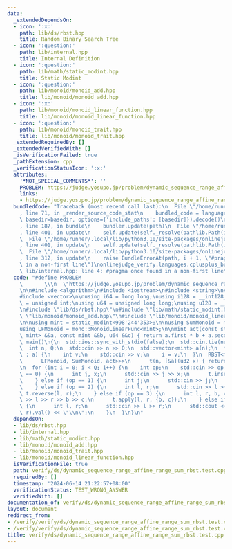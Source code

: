 ```yaml
---
data:
  _extendedDependsOn:
  - icon: ':x:'
    path: lib/ds/rbst.hpp
    title: Random Binary Search Tree
  - icon: ':question:'
    path: lib/internal.hpp
    title: Internal Definition
  - icon: ':question:'
    path: lib/math/static_modint.hpp
    title: Static Modint
  - icon: ':question:'
    path: lib/monoid/monoid_add.hpp
    title: lib/monoid/monoid_add.hpp
  - icon: ':x:'
    path: lib/monoid/monoid_linear_function.hpp
    title: lib/monoid/monoid_linear_function.hpp
  - icon: ':question:'
    path: lib/monoid/monoid_trait.hpp
    title: lib/monoid/monoid_trait.hpp
  _extendedRequiredBy: []
  _extendedVerifiedWith: []
  _isVerificationFailed: true
  _pathExtension: cpp
  _verificationStatusIcon: ':x:'
  attributes:
    '*NOT_SPECIAL_COMMENTS*': ''
    PROBLEM: https://judge.yosupo.jp/problem/dynamic_sequence_range_affine_range_sum
    links:
    - https://judge.yosupo.jp/problem/dynamic_sequence_range_affine_range_sum
  bundledCode: "Traceback (most recent call last):\n  File \"/home/runner/.local/lib/python3.10/site-packages/onlinejudge_verify/documentation/build.py\"\
    , line 71, in _render_source_code_stat\n    bundled_code = language.bundle(stat.path,\
    \ basedir=basedir, options={'include_paths': [basedir]}).decode()\n  File \"/home/runner/.local/lib/python3.10/site-packages/onlinejudge_verify/languages/cplusplus.py\"\
    , line 187, in bundle\n    bundler.update(path)\n  File \"/home/runner/.local/lib/python3.10/site-packages/onlinejudge_verify/languages/cplusplus_bundle.py\"\
    , line 401, in update\n    self.update(self._resolve(pathlib.Path(included), included_from=path))\n\
    \  File \"/home/runner/.local/lib/python3.10/site-packages/onlinejudge_verify/languages/cplusplus_bundle.py\"\
    , line 401, in update\n    self.update(self._resolve(pathlib.Path(included), included_from=path))\n\
    \  File \"/home/runner/.local/lib/python3.10/site-packages/onlinejudge_verify/languages/cplusplus_bundle.py\"\
    , line 312, in update\n    raise BundleErrorAt(path, i + 1, \"#pragma once found\
    \ in a non-first line\")\nonlinejudge_verify.languages.cplusplus_bundle.BundleErrorAt:\
    \ lib/internal.hpp: line 4: #pragma once found in a non-first line\n"
  code: "#define PROBLEM                                                         \
    \       \\\n  \"https://judge.yosupo.jp/problem/dynamic_sequence_range_affine_range_sum\"\
    \n\n#include <algorithm>\n#include <iostream>\n#include <string>\n#include <tuple>\n\
    #include <vector>\n\nusing i64 = long long;\nusing i128 = __int128_t;\nusing u32\
    \ = unsigned int;\nusing u64 = unsigned long long;\nusing u128 = __uint128_t;\n\
    \n#include \"lib/ds/rbst.hpp\"\n#include \"lib/math/static_modint.hpp\"\n#include\
    \ \"lib/monoid/monoid_add.hpp\"\n#include \"lib/monoid/monoid_linear_function.hpp\"\
    \n\nusing mint = static_modint<998'244'353>;\n\nusing SumMonoid = mono::MonoidAdd<mint>;\n\
    using LFMonoid = mono::MonoidLinearFunc<mint>;\n\nmint act(const std::pair<mint,\
    \ mint> &&a, const mint &&b, u64 &&c) { return a.first * b + a.second; }\n\nint\
    \ main()\n{\n  std::ios::sync_with_stdio(false);\n  std::cin.tie(nullptr);\n\n\
    \  int n, Q;\n  std::cin >> n >> Q;\n  std::vector<mint> a(n);\n  for (auto &i\
    \ : a) {\n    int v;\n    std::cin >> v;\n    i = v;\n  }\n  RBST<mono::BidirActedMonoidTrait<mono::ActedMonoidTrait<\n\
    \      LFMonoid, SumMonoid, act>>>\n      t(n, [&a](u32 x) { return a[x]; });\n\
    \n  for (int i = 0; i < Q; i++) {\n    int op;\n    std::cin >> op;\n    if (op\
    \ == 0) {\n      int j, x;\n      std::cin >> j >> x;\n      t.insert(j, x);\n\
    \    } else if (op == 1) {\n      int j;\n      std::cin >> j;\n      t.remove(j);\n\
    \    } else if (op == 2) {\n      int l, r;\n      std::cin >> l >> r;\n     \
    \ t.reverse(l, r);\n    } else if (op == 3) {\n      int l, r, b, c;\n      std::cin\
    \ >> l >> r >> b >> c;\n      t.apply(l, r, {b, c});\n    } else if (op == 4)\
    \ {\n      int l, r;\n      std::cin >> l >> r;\n      std::cout << t.prod(l,\
    \ r).val() << \"\\n\";\n    }\n  }\n}\n"
  dependsOn:
  - lib/ds/rbst.hpp
  - lib/internal.hpp
  - lib/math/static_modint.hpp
  - lib/monoid/monoid_add.hpp
  - lib/monoid/monoid_trait.hpp
  - lib/monoid/monoid_linear_function.hpp
  isVerificationFile: true
  path: verify/ds/dynamic_sequence_range_affine_range_sum_rbst.test.cpp
  requiredBy: []
  timestamp: '2024-06-14 21:22:57+08:00'
  verificationStatus: TEST_WRONG_ANSWER
  verifiedWith: []
documentation_of: verify/ds/dynamic_sequence_range_affine_range_sum_rbst.test.cpp
layout: document
redirect_from:
- /verify/verify/ds/dynamic_sequence_range_affine_range_sum_rbst.test.cpp
- /verify/verify/ds/dynamic_sequence_range_affine_range_sum_rbst.test.cpp.html
title: verify/ds/dynamic_sequence_range_affine_range_sum_rbst.test.cpp
---
```

